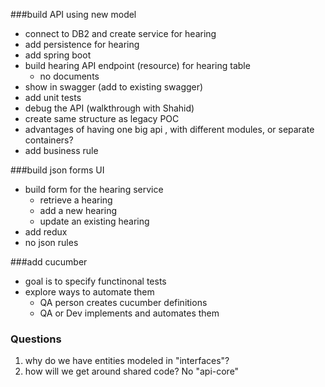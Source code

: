 ###build API using new model
 + connect to DB2 and create service for hearing
 + add persistence for hearing
 + add spring boot
 + build hearing API endpoint (resource) for hearing table
    + no documents
+ show in swagger (add to existing swagger)
 + add unit tests
 + debug the API (walkthrough with Shahid)
 + create same structure as legacy POC
 + advantages of having one big api , with different modules, or separate containers?
 + add business rule

###build json forms UI
+ build form for the hearing service
    + retrieve a hearing
    + add a new hearing
    + update an existing hearing
 + add redux
 + no json rules

###add cucumber
  + goal is to specify functinonal tests
  + explore ways to automate them 
	- QA person creates cucumber definitions
	- QA or Dev implements and automates them
	
	
### Questions
1. why do we have entities modeled in "interfaces"?
2. how will we get around shared code? No "api-core"